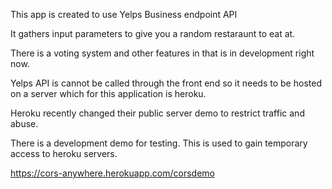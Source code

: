 This app is created to use Yelps Business endpoint API

It gathers input parameters to give you a random restaraunt to eat at.

There is a voting system and other features in that is in development right now. 

Yelps API is cannot be called through the front end so it needs to be hosted on a server which 
for this application is heroku.

Heroku recently changed their public server demo to restrict traffic and abuse.

There is a development demo for testing.
This is used to gain temporary access to heroku servers.

https://cors-anywhere.herokuapp.com/corsdemo

